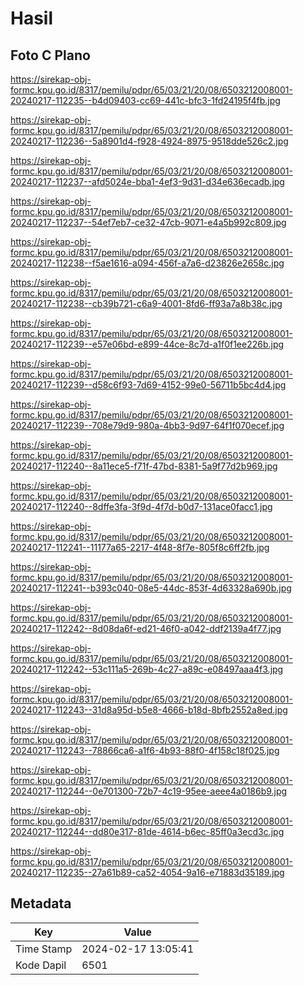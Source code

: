 # Hasil

## Foto C Plano

https://sirekap-obj-formc.kpu.go.id/8317/pemilu/pdpr/65/03/21/20/08/6503212008001-20240217-112235--b4d09403-cc69-441c-bfc3-1fd24195f4fb.jpg

https://sirekap-obj-formc.kpu.go.id/8317/pemilu/pdpr/65/03/21/20/08/6503212008001-20240217-112236--5a8901d4-f928-4924-8975-9518dde526c2.jpg

https://sirekap-obj-formc.kpu.go.id/8317/pemilu/pdpr/65/03/21/20/08/6503212008001-20240217-112237--afd5024e-bba1-4ef3-9d31-d34e636ecadb.jpg

https://sirekap-obj-formc.kpu.go.id/8317/pemilu/pdpr/65/03/21/20/08/6503212008001-20240217-112237--54ef7eb7-ce32-47cb-9071-e4a5b992c809.jpg

https://sirekap-obj-formc.kpu.go.id/8317/pemilu/pdpr/65/03/21/20/08/6503212008001-20240217-112238--f5ae1616-a094-456f-a7a6-d23826e2658c.jpg

https://sirekap-obj-formc.kpu.go.id/8317/pemilu/pdpr/65/03/21/20/08/6503212008001-20240217-112238--cb39b721-c6a9-4001-8fd6-ff93a7a8b38c.jpg

https://sirekap-obj-formc.kpu.go.id/8317/pemilu/pdpr/65/03/21/20/08/6503212008001-20240217-112239--e57e06bd-e899-44ce-8c7d-a1f0f1ee226b.jpg

https://sirekap-obj-formc.kpu.go.id/8317/pemilu/pdpr/65/03/21/20/08/6503212008001-20240217-112239--d58c6f93-7d69-4152-99e0-56711b5bc4d4.jpg

https://sirekap-obj-formc.kpu.go.id/8317/pemilu/pdpr/65/03/21/20/08/6503212008001-20240217-112239--708e79d9-980a-4bb3-9d97-64f1f070ecef.jpg

https://sirekap-obj-formc.kpu.go.id/8317/pemilu/pdpr/65/03/21/20/08/6503212008001-20240217-112240--8a11ece5-f71f-47bd-8381-5a9f77d2b969.jpg

https://sirekap-obj-formc.kpu.go.id/8317/pemilu/pdpr/65/03/21/20/08/6503212008001-20240217-112240--8dffe3fa-3f9d-4f7d-b0d7-131ace0facc1.jpg

https://sirekap-obj-formc.kpu.go.id/8317/pemilu/pdpr/65/03/21/20/08/6503212008001-20240217-112241--11177a65-2217-4f48-8f7e-805f8c6ff2fb.jpg

https://sirekap-obj-formc.kpu.go.id/8317/pemilu/pdpr/65/03/21/20/08/6503212008001-20240217-112241--b393c040-08e5-44dc-853f-4d63328a690b.jpg

https://sirekap-obj-formc.kpu.go.id/8317/pemilu/pdpr/65/03/21/20/08/6503212008001-20240217-112242--8d08da6f-ed21-46f0-a042-ddf2139a4f77.jpg

https://sirekap-obj-formc.kpu.go.id/8317/pemilu/pdpr/65/03/21/20/08/6503212008001-20240217-112242--53c111a5-269b-4c27-a89c-e08497aaa4f3.jpg

https://sirekap-obj-formc.kpu.go.id/8317/pemilu/pdpr/65/03/21/20/08/6503212008001-20240217-112243--31d8a95d-b5e8-4666-b18d-8bfb2552a8ed.jpg

https://sirekap-obj-formc.kpu.go.id/8317/pemilu/pdpr/65/03/21/20/08/6503212008001-20240217-112243--78866ca6-a1f6-4b93-88f0-4f158c18f025.jpg

https://sirekap-obj-formc.kpu.go.id/8317/pemilu/pdpr/65/03/21/20/08/6503212008001-20240217-112244--0e701300-72b7-4c19-95ee-aeee4a0186b9.jpg

https://sirekap-obj-formc.kpu.go.id/8317/pemilu/pdpr/65/03/21/20/08/6503212008001-20240217-112244--dd80e317-81de-4614-b6ec-85ff0a3ecd3c.jpg

https://sirekap-obj-formc.kpu.go.id/8317/pemilu/pdpr/65/03/21/20/08/6503212008001-20240217-112235--27a61b89-ca52-4054-9a16-e71883d35189.jpg


## Metadata

| Key        | Value               |
| ---------- | ------------------- |
| Time Stamp | 2024-02-17 13:05:41 |
| Kode Dapil | 6501                |



